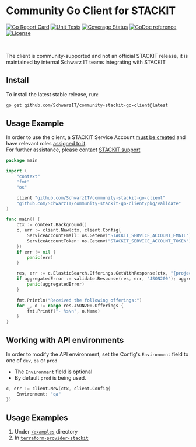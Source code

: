 # Community Go Client for STACKIT

[![Go Report Card](https://goreportcard.com/badge/github.com/SchwarzIT/community-stackit-go-client)](https://goreportcard.com/report/github.com/SchwarzIT/community-stackit-go-client) [![Unit Tests](https://github.com/SchwarzIT/community-stackit-go-client/actions/workflows/tests.yml/badge.svg)](https://github.com/SchwarzIT/community-stackit-go-client/actions/workflows/tests.yml) [![Coverage Status](https://coveralls.io/repos/github/SchwarzIT/community-stackit-go-client/badge.svg?branch=main)](https://coveralls.io/github/SchwarzIT/community-stackit-go-client?branch=main) [![GoDoc reference](https://img.shields.io/badge/godoc-reference-blue.svg)](https://pkg.go.dev/github.com/SchwarzIT/community-stackit-go-client) [![License](https://img.shields.io/badge/License-Apache_2.0-lightgray.svg)](https://opensource.org/licenses/Apache-2.0)

<br />

The client is community-supported and not an official STACKIT release, it is maintained by internal Schwarz IT teams integrating with STACKIT

## Install

To install the latest stable release, run:

```bash
go get github.com/SchwarzIT/community-stackit-go-client@latest
```

## Usage Example

In order to use the client, a STACKIT Service Account [must be created](https://api.stackit.schwarz/service-account/openapi.v1.html#operation/post-projects-projectId-service-accounts-v2) and have relevant roles [assigned to it](https://api.stackit.schwarz/membership-service/openapi.v1.html#operation/post-organizations-organizationId-projects-projectId-roles-roleName-service-accounts).<br />
For further assistance, please contact [STACKIT support](https://support.stackit.cloud)

```Go
package main

import (
	"context"
	"fmt"
	"os"

	client "github.com/SchwarzIT/community-stackit-go-client"
	"github.com/SchwarzIT/community-stackit-go-client/pkg/validate"
)

func main() {
	ctx := context.Background()
	c, err := client.New(ctx, client.Config{
		ServiceAccountEmail: os.Getenv("STACKIT_SERVICE_ACCOUNT_EMAIL"),
		ServiceAccountToken: os.Getenv("STACKIT_SERVICE_ACCOUNT_TOKEN"),
	})
	if err != nil {
		panic(err)
	}

	res, err := c.ElasticSearch.Offerings.GetWithResponse(ctx, "{project-id}")
	if aggregatedError := validate.Response(res, err, "JSON200"); aggregatedError != nil {
		panic(aggregatedError)
	}

	fmt.Println("Received the following offerings:")
	for _, o := range res.JSON200.Offerings {
		fmt.Printf("- %s\n", o.Name)
	}
}
```

## Working with API environments

In order to modify the API environment, set the Config's `Environment` field to one of `dev`, `qa` or `prod`

- The `Environment` field is optional
- By default `prod` is being used.

```Go
c, err := client.New(ctx, client.Config{
	Environment: "qa"
})
```

## Usage Examples

1. Under [`/examples`](https://github.com/SchwarzIT/community-stackit-go-client/tree/main/examples) directory
2. In [`terraform-provider-stackit`](https://github.com/SchwarzIT/terraform-provider-stackit)
